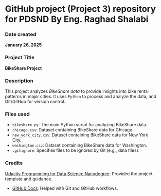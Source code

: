 # GitHub project (Project 3) repository for PDSND By Eng. Raghad Shalabi

### Date created
**January 26, 2025**

### Project Title
**BikeShare Project**

### Description
This project analyzes _BikeShare data_ to provide insights into bike rental patterns in major cities. It uses `Python` to process and analyze the data, and Git/GitHub for version control.

### Files used
- `bikeshare.py`: The main Python script for analyzing BikeShare data.
- `chicago.csv`: Dataset containing BikeShare data for Chicago.
- `new_york_city.csv`: Dataset containing BikeShare data for New York City.
- `washington.csv`: Dataset containing BikeShare data for Washington.
- `.gitignore`: Specifies files to be ignored by Git (e.g., data files).

### Credits
[Udacity Programming for Data Science Nanodegree](https://www.udacity.com/): Provided the project template and guidance.
- [GitHub Docs](https://docs.github.com/): Helped with Git and GitHub workflows.